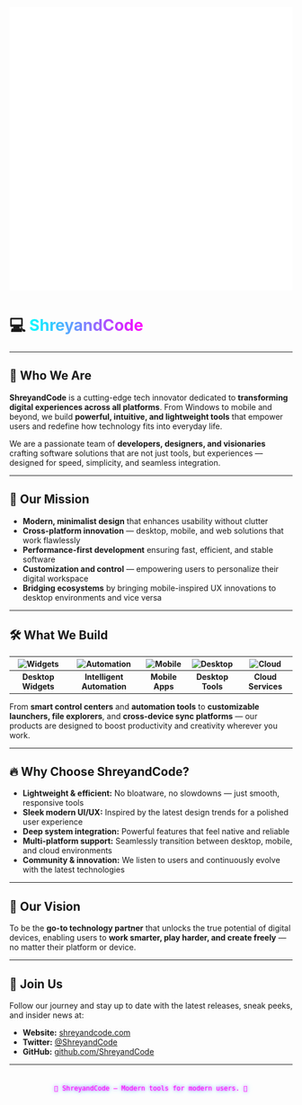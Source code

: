 ![logo animated](https://raw.githubusercontent.com/ShreyandCode/.github/bae0e450c8682df81c4d0ddf2fe9da54a47055ae/profile/logo-animated.svg)<!-- Replace this entire SVG block with your actual company logo SVG -->



# 💻 <span style="background: linear-gradient(90deg, #00ffff, #ff00ff); -webkit-background-clip: text; color: transparent;">ShreyandCode</span>

---

## 🚀 Who We Are

**ShreyandCode** is a cutting-edge tech innovator dedicated to **transforming digital experiences across all platforms**. From Windows to mobile and beyond, we build **powerful, intuitive, and lightweight tools** that empower users and redefine how technology fits into everyday life.

We are a passionate team of **developers, designers, and visionaries** crafting software solutions that are not just tools, but experiences — designed for speed, simplicity, and seamless integration.

---

## 🎯 Our Mission

- **Modern, minimalist design** that enhances usability without clutter  
- **Cross-platform innovation** — desktop, mobile, and web solutions that work flawlessly  
- **Performance-first development** ensuring fast, efficient, and stable software  
- **Customization and control** — empowering users to personalize their digital workspace  
- **Bridging ecosystems** by bringing mobile-inspired UX innovations to desktop environments and vice versa

---

## 🛠 What We Build

| ![Widgets](https://img.icons8.com/ios-filled/24/000000/widgets.png) | ![Automation](https://img.icons8.com/ios-filled/24/000000/automation.png) | ![Mobile](https://img.icons8.com/ios-filled/24/000000/smartphone.png) | ![Desktop](https://img.icons8.com/ios-filled/24/000000/desktop.png) | ![Cloud](https://img.icons8.com/ios-filled/24/000000/cloud.png) |
|:---:|:---:|:---:|:---:|:---:|
| **Desktop Widgets** | **Intelligent Automation** | **Mobile Apps** | **Desktop Tools** | **Cloud Services** |

From **smart control centers** and **automation tools** to **customizable launchers, file explorers**, and **cross-device sync platforms** — our products are designed to boost productivity and creativity wherever you work.

---

## 🔥 Why Choose ShreyandCode?

- **Lightweight & efficient:** No bloatware, no slowdowns — just smooth, responsive tools  
- **Sleek modern UI/UX:** Inspired by the latest design trends for a polished user experience  
- **Deep system integration:** Powerful features that feel native and reliable  
- **Multi-platform support:** Seamlessly transition between desktop, mobile, and cloud environments  
- **Community & innovation:** We listen to users and continuously evolve with the latest technologies  

---

## 🌟 Our Vision

To be the **go-to technology partner** that unlocks the true potential of digital devices, enabling users to **work smarter, play harder, and create freely** — no matter their platform or device.

---

## 📣 Join Us

Follow our journey and stay up to date with the latest releases, sneak peeks, and insider news at:

- **Website:** [shreyandcode.com](https://shreyandcode.com)  
- **Twitter:** [@ShreyandCode](https://twitter.com/ShreyandCode)  
- **GitHub:** [github.com/ShreyandCode](https://github.com/ShreyandCode)  

---

<div align="center" style="margin-top: 2rem;">
  <small style="font-family: 'Orbitron', monospace; color: #ff00ff; text-shadow: 0 0 5px #ff00ff, 0 0 10px #00ffff;">
    🚀 ShreyandCode — Modern tools for modern users. 🚀
  </small>
</div>

